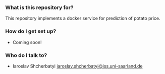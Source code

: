 ### What is this repository for? ###

This repository implements a docker service for prediction of potato price. 

### How do I get set up? ###

* Coming soon!

### Who do I talk to? ###

* Iaroslav Shcherbatyi <iaroslav.shcherbatyi@iss.uni-saarland.de>